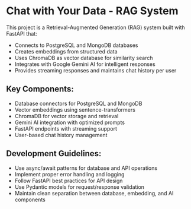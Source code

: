 <!-- Use this file to provide workspace-specific custom instructions to Copilot. For more details, visit https://code.visualstudio.com/docs/copilot/copilot-customization#_use-a-githubcopilotinstructionsmd-file -->

# Chat with Your Data - RAG System

This project is a Retrieval-Augmented Generation (RAG) system built with FastAPI that:
- Connects to PostgreSQL and MongoDB databases
- Creates embeddings from structured data
- Uses ChromaDB as vector database for similarity search
- Integrates with Google Gemini AI for intelligent responses
- Provides streaming responses and maintains chat history per user

## Key Components:
- Database connectors for PostgreSQL and MongoDB
- Vector embeddings using sentence-transformers
- ChromaDB for vector storage and retrieval
- Gemini AI integration with optimized prompts
- FastAPI endpoints with streaming support
- User-based chat history management

## Development Guidelines:
- Use async/await patterns for database and API operations
- Implement proper error handling and logging
- Follow FastAPI best practices for API design
- Use Pydantic models for request/response validation
- Maintain clean separation between database, embedding, and AI components
